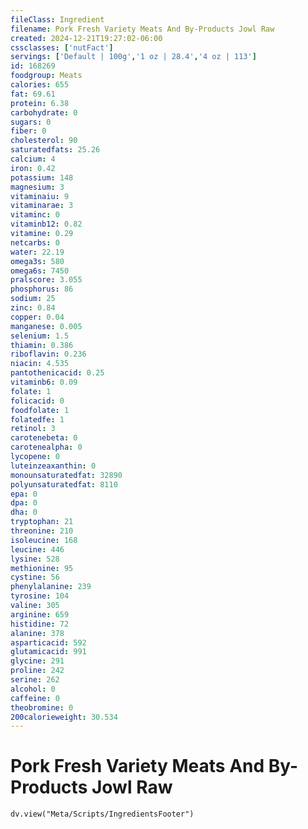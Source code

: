```yaml
---
fileClass: Ingredient
filename: Pork Fresh Variety Meats And By-Products Jowl Raw
created: 2024-12-21T19:27:02-06:00
cssclasses: ['nutFact']
servings: ['Default | 100g','1 oz | 28.4','4 oz | 113']
id: 168269
foodgroup: Meats
calories: 655
fat: 69.61
protein: 6.38
carbohydrate: 0
sugars: 0
fiber: 0
cholesterol: 90
saturatedfats: 25.26
calcium: 4
iron: 0.42
potassium: 148
magnesium: 3
vitaminaiu: 9
vitaminarae: 3
vitaminc: 0
vitaminb12: 0.82
vitamine: 0.29
netcarbs: 0
water: 22.19
omega3s: 580
omega6s: 7450
pralscore: 3.055
phosphorus: 86
sodium: 25
zinc: 0.84
copper: 0.04
manganese: 0.005
selenium: 1.5
thiamin: 0.386
riboflavin: 0.236
niacin: 4.535
pantothenicacid: 0.25
vitaminb6: 0.09
folate: 1
folicacid: 0
foodfolate: 1
folatedfe: 1
retinol: 3
carotenebeta: 0
carotenealpha: 0
lycopene: 0
luteinzeaxanthin: 0
monounsaturatedfat: 32890
polyunsaturatedfat: 8110
epa: 0
dpa: 0
dha: 0
tryptophan: 21
threonine: 210
isoleucine: 168
leucine: 446
lysine: 528
methionine: 95
cystine: 56
phenylalanine: 239
tyrosine: 104
valine: 305
arginine: 659
histidine: 72
alanine: 378
asparticacid: 592
glutamicacid: 991
glycine: 291
proline: 242
serine: 262
alcohol: 0
caffeine: 0
theobromine: 0
200calorieweight: 30.534
---
```


# Pork Fresh Variety Meats And By-Products Jowl Raw

```dataviewjs
dv.view("Meta/Scripts/IngredientsFooter")
```